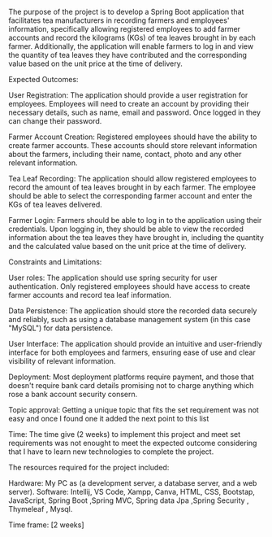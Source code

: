 The purpose of the project is to develop a Spring Boot application that facilitates tea manufacturers in recording farmers and employees' information, specifically allowing registered employees to add farmer accounts and record the kilograms (KGs) of tea leaves brought in by each farmer. Additionally, the application will enable farmers to log in and view the quantity of tea leaves they have contributed and the corresponding value based on the unit price at the time of delivery.

Expected Outcomes:

User Registration: The application should provide a user registration for employees. Employees will need to create an account by providing their necessary details, such as name, email and password. Once logged in they can change their password.

Farmer Account Creation: Registered employees should have the ability to create farmer accounts. These accounts should store relevant information about the farmers, including their name, contact, photo and any other relevant information.

Tea Leaf Recording: The application should allow registered employees to record the amount of tea leaves brought in by each farmer. The employee should be able to select the corresponding farmer account and enter the KGs of tea leaves delivered.

Farmer Login: Farmers should be able to log in to the application using their credentials. Upon logging in, they should be able to view the recorded information about the tea leaves they have brought in, including the quantity and the calculated value based on the unit price at the time of delivery.


Constraints and Limitations:

User roles: The application should use spring security for user authentication. Only registered employees should have access to create farmer accounts and record tea leaf information.

Data Persistence: The application should store the recorded data securely and reliably, such as using a database management system (in this case "MySQL") for data persistence.

User Interface: The application should provide an intuitive and user-friendly interface for both employees and farmers, ensuring ease of use and clear visibility of relevant information.

Deployment: Most deployment platforms require payment, and those that doesn't require bank card details promising not to charge anything which rose a bank account security consern.

Topic approval: Getting a unique topic that fits the set requirement was not easy and once I found one it added the next point to this list

Time: The time give (2 weeks) to implement this project and meet set requirements was not enought to meet the expected outcome considering that I have to learn new technologies to complete the project. 

The resources required for the project included:

Hardware: My PC as (a development server, a database server, and a web server).
Software: Intellij, VS Code, Xampp, Canva, HTML, CSS, Bootstap, JavaScript, Spring Boot ,Spring MVC, Spring data Jpa ,Spring Security , Thymeleaf , Mysql.

Time frame: [2 weeks]

